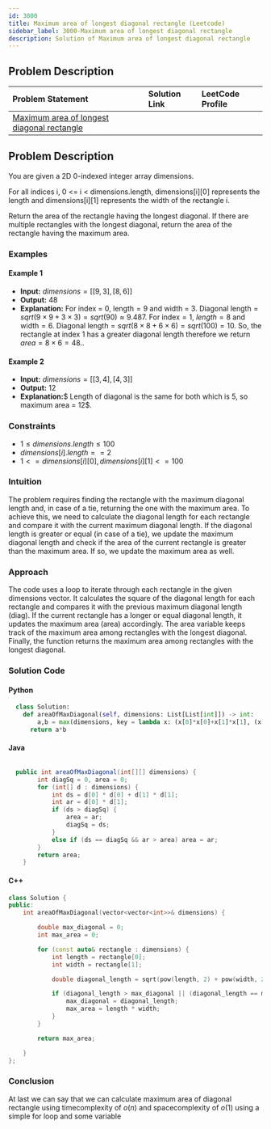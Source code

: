 ```yaml
---
id: 3000
title: Maximum area of longest diagonal rectangle (Leetcode)
sidebar_label: 3000-Maximum area of longest diagonal rectangle
description: Solution of Maximum area of longest diagonal rectangle
---
```


## Problem Description

| Problem Statement                                                                                                                   | Solution Link | LeetCode Profile |
| :---------------------------------------------------------------------------------------------------------------------------------- | :------------ | :--------------- |
| [Maximum area of longest diagonal rectangle](https://leetcode.com/problems/maximum-area-of-longest-diagonal-rectangle/description/) |

## Problem Description

You are given a 2D 0-indexed integer array dimensions.

For all indices i, 0 <= i < dimensions.length, dimensions[i][0] represents the length and dimensions[i][1] represents the width of the rectangle i.

Return the area of the rectangle having the longest diagonal. If there are multiple rectangles with the longest diagonal, return the area of the rectangle having the maximum area.

### Examples

#### Example 1

- **Input:** $dimensions = [[9,3],[8,6]]$
- **Output:** $48$
- **Explanation:** For index = $0$, $\text{length} = 9$ and width = $3$. $\text{Diagonal length} = sqrt(9 \times 9 + 3 \times 3) = sqrt(90) ≈ 9.487$.
  For $\text{index} = 1$, $length = 8$ and $\text{width} = 6$. $\text{Diagonal length} = sqrt(8 \times 8 + 6 \times 6) = sqrt(100) = 10$.
  So, the rectangle at index 1 has a greater diagonal length therefore we return $area = 8 \times 6 = 48..$

#### Example 2

- **Input:** $dimensions = [[3,4],[4,3]]$
- **Output:** $12$
- **Explanation:**$ Length of diagonal is the same for both which is 5, so maximum area = 12$.

### Constraints

- $1 \leq  dimensions.length \leq 100$
- $dimensions[i].length == 2$
- $1 <= dimensions[i][0], dimensions[i][1] <= 100$

### Intuition

The problem requires finding the rectangle with the maximum diagonal length and, in case of a tie, returning the one with the maximum area.
To achieve this, we need to calculate the diagonal length for each rectangle and compare it with the current maximum diagonal length.
If the diagonal length is greater or equal (in case of a tie), we update the maximum diagonal length and check if the area of the current rectangle is greater than the maximum area. If so, we update the maximum area as well.

### Approach

The code uses a loop to iterate through each rectangle in the given dimensions vector.
It calculates the square of the diagonal length for each rectangle and compares it with the previous maximum diagonal length (diag).
If the current rectangle has a longer or equal diagonal length, it updates the maximum area (area) accordingly.
The area variable keeps track of the maximum area among rectangles with the longest diagonal.
Finally, the function returns the maximum area among rectangles with the longest diagonal.

### Solution Code

#### Python

```py
  class Solution:
    def areaOfMaxDiagonal(self, dimensions: List[List[int]]) -> int:
        a,b = max(dimensions, key = lambda x: (x[0]*x[0]+x[1]*x[1], (x[0]*x[1])))
      return a*b
```

#### Java

```java

  public int areaOfMaxDiagonal(int[][] dimensions) {
        int diagSq = 0, area = 0;
        for (int[] d : dimensions) {
            int ds = d[0] * d[0] + d[1] * d[1];
            int ar = d[0] * d[1];
            if (ds > diagSq) {
                area = ar;
                diagSq = ds;
            }
            else if (ds == diagSq && ar > area) area = ar;
        }
        return area;
    }
```

#### C++

```cpp
class Solution {
public:
    int areaOfMaxDiagonal(vector<vector<int>>& dimensions) {

        double max_diagonal = 0;
        int max_area = 0;

        for (const auto& rectangle : dimensions) {
            int length = rectangle[0];
            int width = rectangle[1];

            double diagonal_length = sqrt(pow(length, 2) + pow(width, 2));

            if (diagonal_length > max_diagonal || (diagonal_length == max_diagonal && length * width > max_area)) {
                max_diagonal = diagonal_length;
                max_area = length * width;
            }
        }

        return max_area;

    }
};
```

### Conclusion

At last we can say that we can calculate maximum area of diagonal rectangle using timecomplexity of $o(n)$ and spacecomplexity of $o(1)$ using a simple for loop and some variable
